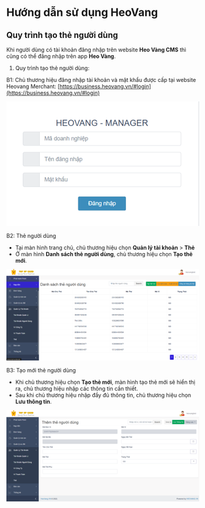 # Hướng dẫn sử dụng HeoVang
## Quy trình tạo thẻ người dùng


Khi người dùng có tài khoản đăng nhập trên website **Heo Vàng CMS**	thì cũng có thể đăng nhập trên app **Heo Vàng**.


1. Quy trình tạo thẻ người dùng:

B1: Chủ thương hiệu đăng nhập tài khoản và mật khẩu được cấp tại website Heovang Merchant: [https://business.heovang.vn/#login](https://business.heovang.vn/#login)

 ![Màn hình Đăng nhập](/images/admin/login.png)

B2: Thẻ người dùng
- Tại màn hình trang chủ, chủ thương hiệu chọn **Quản lý tài khoản** > **Thẻ**
- Ở màn hình **Danh sách thẻ người dùng**, chủ thương hiệu chọn **Tạo thẻ mới**.

![Màn hình Danh sách thẻ người dùng](/images/admin/dstnd.png)

B3: Tạo mới thẻ người dùng
- Khi chủ thương hiệu chọn **Tạo thẻ mới**, màn hình tạo thẻ mới sẽ hiển thị ra, chủ thương hiệu nhập các thông tin cần thiết.
- Sau khi chủ thương hiệu nhập đầy đủ thông tin, chủ thương hiệu chọn **Lưu thông tin**.


![Màn hình tạo mới thẻ người dùng](/images/admin/tmtnd.png)
